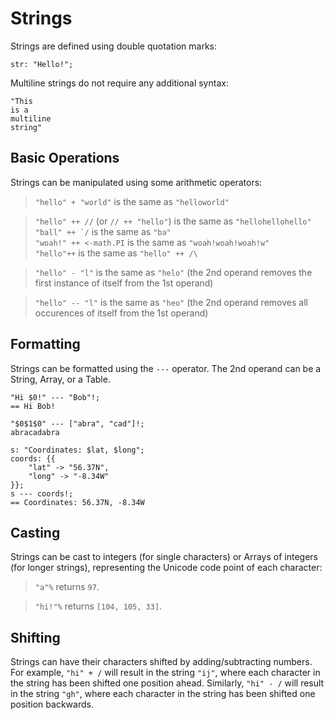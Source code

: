 # Strings

Strings are defined using double quotation marks:

```sm
str: "Hello!";
```

Multiline strings do not require any additional syntax:

```sm
"This
is a
multiline
string"
```


## Basic Operations

Strings can be manipulated using some arithmetic operators:

> `"hello" + "world"` is the same as `"helloworld"`

> `"hello" ++ //` (or `// ++ "hello"`) is the same as `"hellohellohello"`  
> ``"ball" ++ `/`` is the same as `"ba"`  
> `"woah!" ++ <-math.PI` is the same as `"woah!woah!woah!w"`  
> `"hello"++` is the same as `"hello" ++ /\`

> `"hello" - "l"` is the same as `"helo"` (the 2nd operand removes the first
> instance of itself from the 1st operand)

> `"hello" -- "l"` is the same as `"heo"` (the 2nd operand removes all occurences
> of itself from the 1st operand)


## Formatting

Strings can be formatted using the `---` operator.
The 2nd operand can be a String, Array, or a Table.
```sm
"Hi $0!" --- "Bob"!;
== Hi Bob!

"$0$1$0" --- ["abra", "cad"]!;
abracadabra

s: "Coordinates: $lat, $long";
coords: {{
    "lat" -> "56.37N",
    "long" -> "-8.34W"
}};
s --- coords!;
== Coordinates: 56.37N, -8.34W
```


## Casting

Strings can be cast to integers (for single characters) or Arrays of integers
(for longer strings), representing the Unicode code point of each character:

> `"a"%` returns `97`.

> `"hi!"%` returns `[104, 105, 33]`.


## Shifting

Strings can have their characters shifted by adding/subtracting numbers.
For example, `"hi" + /` will result in the string `"ij"`, where each character
in the string has been shifted one position ahead. Similarly, `"hi" - /` will
result in the string `"gh"`, where each character in the string has been shifted
one position backwards.
